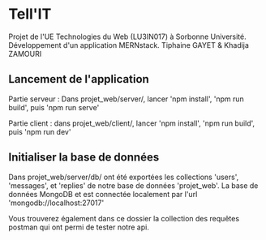 # Tell'IT

Projet de l'UE Technologies du Web (LU3IN017) à Sorbonne Université.
Développement d'un application MERNstack.
Tiphaine GAYET & Khadija ZAMOURI

## Lancement de l'application
Partie serveur :
Dans projet_web/server/, lancer 'npm install', 'npm run build', puis 'npm run serve' 

Partie client :
dans projet_web/client/, lancer 'npm install', 'npm run build', puis 'npm run dev'

## Initialiser la base de données
Dans projet_web/server/db/ ont été exportées les collections 'users', 'messages', et 'replies' de notre base de données 'projet_web'.
La base de données MongoDB et est connectée localement par l'url 'mongodb://localhost:27017'

Vous trouverez également dans ce dossier la collection des requêtes postman qui ont permi de tester notre api.